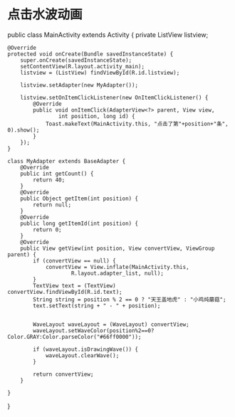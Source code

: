 # 点击水波动画

public class MainActivity extends Activity {
	private ListView listview;

	@Override
	protected void onCreate(Bundle savedInstanceState) {
		super.onCreate(savedInstanceState);
		setContentView(R.layout.activity_main);
		listview = (ListView) findViewById(R.id.listview);

		listview.setAdapter(new MyAdapter());

		listview.setOnItemClickListener(new OnItemClickListener() {
			@Override
			public void onItemClick(AdapterView<?> parent, View view,
					int position, long id) {
				Toast.makeText(MainActivity.this, "点击了第"+position+"条", 0).show();
			}
		});
	}

	class MyAdapter extends BaseAdapter {
		@Override
		public int getCount() {
			return 40;
		}
		@Override
		public Object getItem(int position) {
			return null;
		}
		@Override
		public long getItemId(int position) {
			return 0;
		}
		@Override
		public View getView(int position, View convertView, ViewGroup parent) {
			if (convertView == null) {
				convertView = View.inflate(MainActivity.this,
						R.layout.adapter_list, null);
			}
			TextView text = (TextView) convertView.findViewById(R.id.text);
			String string = position % 2 == 0 ? "天王盖地虎" : "小鸡炖蘑菇";
			text.setText(string + " - " + position);


			WaveLayout waveLayout = (WaveLayout) convertView;
			waveLayout.setWaveColor(position%2==0?Color.GRAY:Color.parseColor("#66ff0000"));

			if (waveLayout.isDrawingWave()) {
				waveLayout.clearWave();
			}

			return convertView;
		}

	}

}